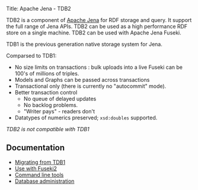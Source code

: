 Title: Apache Jena - TDB2

TDB2 is a component of
[Apache Jena](http://jena.apache.org) for RDF storage
and query.  It support the full range of Jena APIs.
TDB2 can be used as a high performance RDF store on a single machine.
TDB2 can be used with Apache Jena Fuseki.

TDB1 is the previous generation native storage system for Jena.

Comparsed to TDB1:

- No size limits on transactions : bulk uploads into a live Fuseki can be 100's
of millions of triples.
- Models and Graphs can be passed across transactions
- Transactional only (there is currently no "autocommit" mode).
- Better transaction control
    - No queue of delayed updates
    - No backlog problems.
    - "Writer pays" - readers don't
- Datatypes of numerics preserved; `xsd:doubles` supported.

*TDB2 is not compatible with TDB1*

## Documentation

-  [Migrating from TDB1](tdb2_migration.html)
-  [Use with Fuseki2](tdb2_fuseki.html)
-  [Command line tools](tdb2_cmds.html)
-  [Database administration](tdb2_admin.html)

